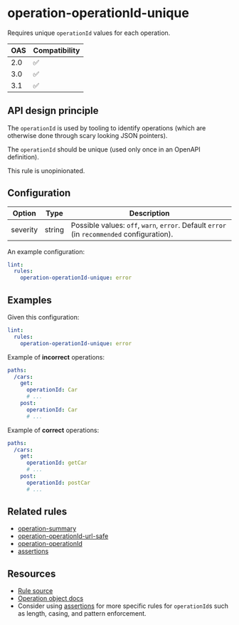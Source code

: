 # operation-operationId-unique

Requires unique `operationId` values for each operation.

|OAS|Compatibility|
|---|---|
|2.0|✅|
|3.0|✅|
|3.1|✅|

## API design principle

The `operationId` is used by tooling to identify operations (which are otherwise done through scary looking JSON pointers).

The `operationId` should be unique (used only once in an OpenAPI definition).

This rule is unopinionated.

## Configuration

|Option|Type|Description|
|---|---|---|
|severity|string|Possible values: `off`, `warn`, `error`. Default `error` (in `recommended` configuration). |

An example configuration:

```yaml
lint:
  rules:
    operation-operationId-unique: error
```

## Examples

Given this configuration:

```yaml
lint:
  rules:
    operation-operationId-unique: error
```

Example of **incorrect** operations:
```yaml
paths:
  /cars:
    get:
      operationId: Car
      # ...
    post:
      operationId: Car
      # ...
```

Example of **correct** operations:
```yaml
paths:
  /cars:
    get:
      operationId: getCar
      # ...
    post:
      operationId: postCar
      # ...
```

## Related rules

- [operation-summary](./operation-summary.md)
- [operation-operationId-url-safe](./operation-operationId-url-safe.md)
- [operation-operationId](./operation-operationId.md)
- [assertions](./assertions.md)

## Resources

- [Rule source](https://github.com/Redocly/redocly-cli/blob/master/packages/core/src/rules/common/operation-operationId-unique.ts)
- [Operation object docs](https://redocly.com/docs/openapi-visual-reference/operation/)
- Consider using [assertions](./assertions.md) for more specific rules for `operationId`s such as length, casing, and pattern enforcement.
